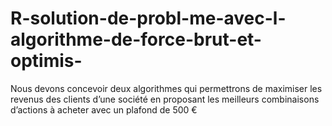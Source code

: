 # R-solution-de-probl-me-avec-l-algorithme-de-force-brut-et-optimis-
Nous devons concevoir deux algorithmes qui permettrons de maximiser les revenus des clients d’une société en proposant les meilleurs combinaisons d’actions à acheter avec un plafond de 500 €
